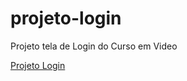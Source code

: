 # projeto-login
 Projeto tela de Login do Curso em Video

 <a href= "https://erikaestudar.github.io/projeto-login/">Projeto Login</a>